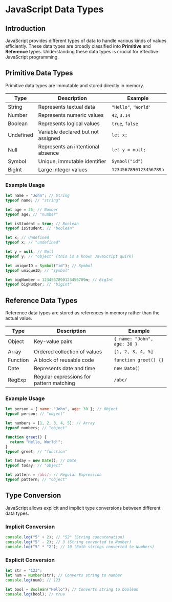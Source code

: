 # JavaScript Data Types

## Introduction
JavaScript provides different types of data to handle various kinds of values efficiently. These data types are broadly classified into **Primitive** and **Reference** types. Understanding these data types is crucial for effective JavaScript programming.

## Primitive Data Types
Primitive data types are immutable and stored directly in memory.

| Type       | Description                          | Example               |
|------------|--------------------------------------|-----------------------|
| String     | Represents textual data             | `"Hello"`, `'World'`  |
| Number     | Represents numeric values           | `42`, `3.14`          |
| Boolean    | Represents logical values           | `true`, `false`       |
| Undefined  | Variable declared but not assigned  | `let x;`              |
| Null       | Represents an intentional absence   | `let y = null;`       |
| Symbol     | Unique, immutable identifier        | `Symbol("id")`        |
| BigInt     | Large integer values                | `1234567890123456789n`|

### Example Usage
```js
let name = "John"; // String
typeof name; // "string"

let age = 25; // Number
typeof age; // "number"

let isStudent = true; // Boolean
typeof isStudent; // "boolean"

let x; // Undefined
typeof x; // "undefined"

let y = null; // Null
typeof y; // "object" (this is a known JavaScript quirk)

let uniqueID = Symbol("id"); // Symbol
typeof uniqueID; // "symbol"

let bigNumber = 1234567890123456789n; // BigInt
typeof bigNumber; // "bigint"
```

## Reference Data Types
Reference data types are stored as references in memory rather than the actual value.

| Type     | Description                             | Example                     |
|----------|-----------------------------------------|-----------------------------|
| Object   | Key-value pairs                        | `{ name: "John", age: 30 }` |
| Array    | Ordered collection of values           | `[1, 2, 3, 4, 5]`           |
| Function | A block of reusable code               | `function greet() {}`       |
| Date     | Represents date and time               | `new Date()`                |
| RegExp   | Regular expressions for pattern matching | `/abc/`                   |

### Example Usage
```js
let person = { name: "John", age: 30 }; // Object
typeof person; // "object"

let numbers = [1, 2, 3, 4, 5]; // Array
typeof numbers; // "object"

function greet() {
  return "Hello, World!";
}
typeof greet; // "function"

let today = new Date(); // Date
typeof today; // "object"

let pattern = /abc/; // Regular Expression
typeof pattern; // "object"
```

## Type Conversion
JavaScript allows explicit and implicit type conversions between different data types.

### Implicit Conversion
```js
console.log("5" + 2); // "52" (String concatenation)
console.log("5" - 2); // 3 (String converted to Number)
console.log("5" * "2"); // 10 (Both strings converted to Numbers)
```

### Explicit Conversion
```js
let str = "123";
let num = Number(str); // Converts string to number
console.log(num); // 123

let bool = Boolean("Hello"); // Converts string to boolean
console.log(bool); // true
```
